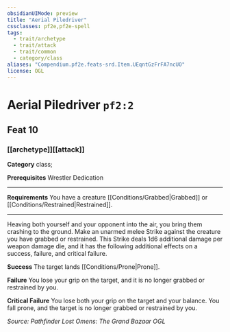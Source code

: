 ```yaml
---
obsidianUIMode: preview
title: "Aerial Piledriver"
cssclasses: pf2e,pf2e-spell
tags:
  - trait/archetype
  - trait/attack
  - trait/common
  - category/class
aliases: "Compendium.pf2e.feats-srd.Item.UEqntGzFrFA7ncUO"
license: OGL
---
```

# Aerial Piledriver `pf2:2`
## Feat 10
### [[archetype]][[attack]]

**Category** class; 



**Prerequisites** Wrestler Dedication
* * *
**Requirements** You have a creature [[Conditions/Grabbed|Grabbed]] or [[Conditions/Restrained|Restrained]].

* * *

Heaving both yourself and your opponent into the air, you bring them crashing to the ground. Make an unarmed melee Strike against the creature you have grabbed or restrained. This Strike deals 1d6 additional damage per weapon damage die, and it has the following additional effects on a success, failure, and critical failure.

**Success** The target lands [[Conditions/Prone|Prone]].

**Failure** You lose your grip on the target, and it is no longer grabbed or restrained by you.

**Critical Failure** You lose both your grip on the target and your balance. You fall prone, and the target is no longer grabbed or restrained by you.

*Source: Pathfinder Lost Omens: The Grand Bazaar*
*OGL*